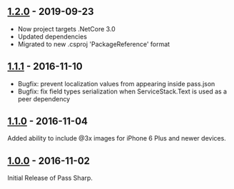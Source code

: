 ## [1.2.0](https://github.com/daxko/PassSharp/releases/tag/v1.2.0) - 2019-09-23

* Now project targets .NetCore 3.0
* Updated dependencies
* Migrated to new .csproj 'PackageReference' format

## [1.1.1](https://github.com/daxko/PassSharp/releases/tag/v1.1.1) - 2016-11-10

* Bugfix: prevent localization values from appearing inside pass.json
* Bugfix: fix field types serialization when ServiceStack.Text is used as a peer dependency

## [1.1.0](https://github.com/daxko/PassSharp/releases/tag/v1.1.0) - 2016-11-04

Added ability to include @3x images for iPhone 6 Plus and newer devices.

## [1.0.0](https://github.com/daxko/PassSharp/releases/tag/v1.0.0) - 2016-11-02

Initial Release of Pass Sharp.